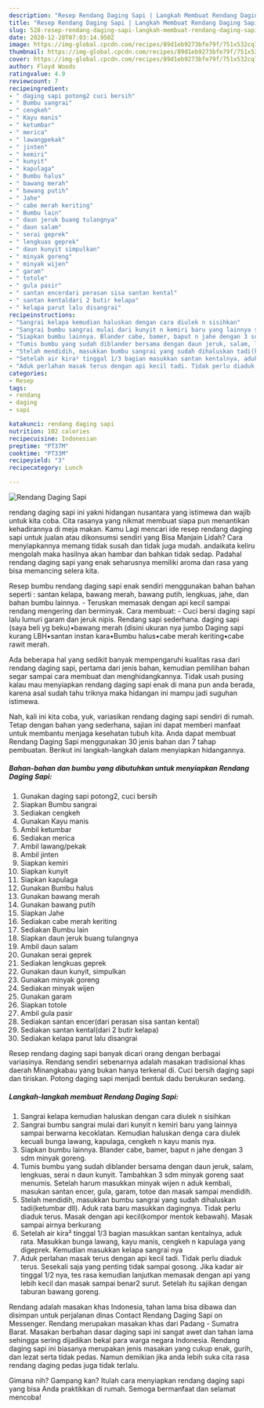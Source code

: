 ```yaml
---
description: "Resep Rendang Daging Sapi | Langkah Membuat Rendang Daging Sapi Yang Enak Dan Mudah"
title: "Resep Rendang Daging Sapi | Langkah Membuat Rendang Daging Sapi Yang Enak Dan Mudah"
slug: 528-resep-rendang-daging-sapi-langkah-membuat-rendang-daging-sapi-yang-enak-dan-mudah
date: 2020-12-20T07:03:14.950Z
image: https://img-global.cpcdn.com/recipes/89d1eb9273bfe79f/751x532cq70/rendang-daging-sapi-foto-resep-utama.jpg
thumbnail: https://img-global.cpcdn.com/recipes/89d1eb9273bfe79f/751x532cq70/rendang-daging-sapi-foto-resep-utama.jpg
cover: https://img-global.cpcdn.com/recipes/89d1eb9273bfe79f/751x532cq70/rendang-daging-sapi-foto-resep-utama.jpg
author: Floyd Woods
ratingvalue: 4.9
reviewcount: 7
recipeingredient:
- " daging sapi potong2 cuci bersih"
- " Bumbu sangrai"
- " cengkeh"
- " Kayu manis"
- " ketumbar"
- " merica"
- " lawangpekak"
- " jinten"
- " kemiri"
- " kunyit"
- " kapulaga"
- " Bumbu halus"
- " bawang merah"
- " bawang putih"
- " Jahe"
- " cabe merah keriting"
- " Bumbu lain"
- " daun jeruk buang tulangnya"
- " daun salam"
- " serai geprek"
- " lengkuas geprek"
- " daun kunyit simpulkan"
- " minyak goreng"
- " minyak wijen"
- " garam"
- " totole"
- " gula pasir"
- " santan encerdari perasan sisa santan kental"
- " santan kentaldari 2 butir kelapa"
- " kelapa parut lalu disangrai"
recipeinstructions:
- "Sangrai kelapa kemudian haluskan dengan cara diulek n sisihkan"
- "Sangrai bumbu sangrai mulai dari kunyit n kemiri baru yang lainnya sampai berwarna kecoklatan. Kemudian haluskan denga cara diulek kecuali bunga lawang, kapulaga, cengkeh n kayu manis nya."
- "Siapkan bumbu lainnya. Blander cabe, bamer, baput n jahe dengan 3 sdm minyak goreng."
- "Tumis bumbu yang sudah diblander bersama dengan daun jeruk, salam, lengkuas, serai n daun kunyit. Tambahkan 3 sdm minyak goreng saat menumis. Setelah harum masukkan minyak wijen n aduk kembali, masukan santan encer, gula, garam, totoe dan masak sampai mendidih."
- "Stelah mendidih, masukkan bumbu sangrai yang sudah dihaluskan tadi(ketumbar dll). Aduk rata baru masukkan dagingnya. Tidak perlu diaduk terus. Masak dengan api kecil(kompor mentok kebawah). Masak sampai airnya berkurang"
- "Setelah air kira² tinggal 1/3 bagian masukkan santan kentalnya, aduk rata. Masukkan bunga lawang, kayu manis, cengkeh n kapulaga yang digeprek. Kemudian masukkan kelapa sangrai nya"
- "Aduk perlahan masak terus dengan api kecil tadi. Tidak perlu diaduk terus. Sesekali saja yang penting tidak sampai gosong. Jika kadar air tinggal 1/2 nya, tes rasa kemudian lanjutkan memasak dengan api yang lebih kecil dan masak sampai benar2 surut. Setelah itu sajikan dengan taburan bawang goreng."
categories:
- Resep
tags:
- rendang
- daging
- sapi

katakunci: rendang daging sapi 
nutrition: 102 calories
recipecuisine: Indonesian
preptime: "PT37M"
cooktime: "PT33M"
recipeyield: "3"
recipecategory: Lunch

---
```



![Rendang Daging Sapi](https://img-global.cpcdn.com/recipes/89d1eb9273bfe79f/751x532cq70/rendang-daging-sapi-foto-resep-utama.jpg)


rendang daging sapi ini yakni hidangan nusantara yang istimewa dan wajib untuk kita coba. Cita rasanya yang nikmat membuat siapa pun menantikan kehadirannya di meja makan.
Kamu Lagi mencari ide resep rendang daging sapi untuk jualan atau dikonsumsi sendiri yang Bisa Manjain Lidah? Cara menyiapkannya memang tidak susah dan tidak juga mudah. andaikata keliru mengolah maka hasilnya akan hambar dan bahkan tidak sedap. Padahal rendang daging sapi yang enak seharusnya memiliki aroma dan rasa yang bisa memancing selera kita.

Resep bumbu rendang daging sapi enak sendiri menggunakan bahan bahan seperti : santan kelapa, bawang merah, bawang putih, lengkuas, jahe, dan bahan bumbu lainnya. - Teruskan memasak dengan api kecil sampai rendang mengering dan berminyak. Cara membuat: - Cuci bersi daging sapi lalu lumuri garam dan jeruk nipis. Rendang sapi sederhana. daging sapi (saya beli yg beku)•bawang merah (disini ukuran nya jumbo Daging sapi kurang LBH•santan instan kara•Bumbu halus•cabe merah keriting•cabe rawit merah.

Ada beberapa hal yang sedikit banyak mempengaruhi kualitas rasa dari rendang daging sapi, pertama dari jenis bahan, kemudian pemilihan bahan segar sampai cara membuat dan menghidangkannya. Tidak usah pusing kalau mau menyiapkan rendang daging sapi enak di mana pun anda berada, karena asal sudah tahu triknya maka hidangan ini mampu jadi suguhan istimewa.


Nah, kali ini kita coba, yuk, variasikan rendang daging sapi sendiri di rumah. Tetap dengan bahan yang sederhana, sajian ini dapat memberi manfaat untuk membantu menjaga kesehatan tubuh kita. Anda dapat membuat Rendang Daging Sapi menggunakan 30 jenis bahan dan 7 tahap pembuatan. Berikut ini langkah-langkah dalam menyiapkan hidangannya.

<!--inarticleads1-->

##### Bahan-bahan dan bumbu yang dibutuhkan untuk menyiapkan Rendang Daging Sapi:

1. Gunakan  daging sapi potong2, cuci bersih
1. Siapkan  Bumbu sangrai
1. Sediakan  cengkeh
1. Gunakan  Kayu manis
1. Ambil  ketumbar
1. Sediakan  merica
1. Ambil  lawang/pekak
1. Ambil  jinten
1. Siapkan  kemiri
1. Siapkan  kunyit
1. Siapkan  kapulaga
1. Gunakan  Bumbu halus
1. Gunakan  bawang merah
1. Gunakan  bawang putih
1. Siapkan  Jahe
1. Sediakan  cabe merah keriting
1. Sediakan  Bumbu lain
1. Siapkan  daun jeruk buang tulangnya
1. Ambil  daun salam
1. Gunakan  serai geprek
1. Sediakan  lengkuas geprek
1. Gunakan  daun kunyit, simpulkan
1. Gunakan  minyak goreng
1. Sediakan  minyak wijen
1. Gunakan  garam
1. Siapkan  totole
1. Ambil  gula pasir
1. Sediakan  santan encer(dari perasan sisa santan kental)
1. Sediakan  santan kental(dari 2 butir kelapa)
1. Sediakan  kelapa parut lalu disangrai


Resep rendang daging sapi banyak dicari orang dengan berbagai variasinya. Rendang sendiri sebenarnya adalah masakan tradisional khas daerah Minangkabau yang bukan hanya terkenal di. Cuci bersih daging sapi dan tiriskan. Potong daging sapi menjadi bentuk dadu berukuran sedang. 

<!--inarticleads2-->

##### Langkah-langkah membuat Rendang Daging Sapi:

1. Sangrai kelapa kemudian haluskan dengan cara diulek n sisihkan
1. Sangrai bumbu sangrai mulai dari kunyit n kemiri baru yang lainnya sampai berwarna kecoklatan. Kemudian haluskan denga cara diulek kecuali bunga lawang, kapulaga, cengkeh n kayu manis nya.
1. Siapkan bumbu lainnya. Blander cabe, bamer, baput n jahe dengan 3 sdm minyak goreng.
1. Tumis bumbu yang sudah diblander bersama dengan daun jeruk, salam, lengkuas, serai n daun kunyit. Tambahkan 3 sdm minyak goreng saat menumis. Setelah harum masukkan minyak wijen n aduk kembali, masukan santan encer, gula, garam, totoe dan masak sampai mendidih.
1. Stelah mendidih, masukkan bumbu sangrai yang sudah dihaluskan tadi(ketumbar dll). Aduk rata baru masukkan dagingnya. Tidak perlu diaduk terus. Masak dengan api kecil(kompor mentok kebawah). Masak sampai airnya berkurang
1. Setelah air kira² tinggal 1/3 bagian masukkan santan kentalnya, aduk rata. Masukkan bunga lawang, kayu manis, cengkeh n kapulaga yang digeprek. Kemudian masukkan kelapa sangrai nya
1. Aduk perlahan masak terus dengan api kecil tadi. Tidak perlu diaduk terus. Sesekali saja yang penting tidak sampai gosong. Jika kadar air tinggal 1/2 nya, tes rasa kemudian lanjutkan memasak dengan api yang lebih kecil dan masak sampai benar2 surut. Setelah itu sajikan dengan taburan bawang goreng.


Rendang adalah masakan khas Indonesia, tahan lama bisa dibawa dan disimpan untuk perjalanan dinas Contact Rendang Daging Sapi on Messenger. Rendang merupakan masakan khas dari Padang - Sumatra Barat. Masakan berbahan dasar daging sapi ini sangat awet dan tahan lama sehingga sering dijadikan bekal para warga negara Indonesia. Rendang daging sapi ini biasanya merupakan jenis masakan yang cukup enak, gurih, dan lezat serta tidak pedas. Namun demikian jika anda lebih suka cita rasa rendang daging pedas juga tidak terlalu. 

Gimana nih? Gampang kan? Itulah cara menyiapkan rendang daging sapi yang bisa Anda praktikkan di rumah. Semoga bermanfaat dan selamat mencoba!
